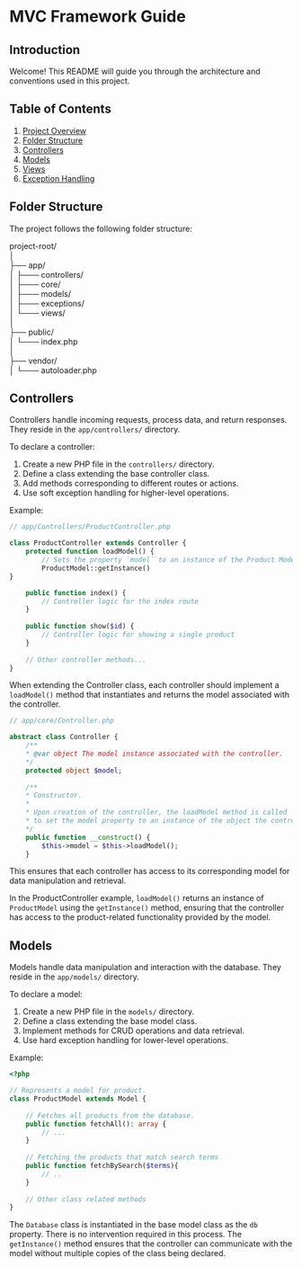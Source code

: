 # MVC Framework Guide

## Introduction

Welcome! This README will guide you through the architecture and conventions used in this project.

## Table of Contents

1. [Project Overview](#project-overview)
2. [Folder Structure](#folder-structure)
3. [Controllers](#controllers)
4. [Models](#models)
5. [Views](#views)
6. [Exception Handling](#exception-handling)

## Folder Structure

The project follows the following folder structure:

project-root/  
│  
├── app/  
│ ├─── controllers/  
│ ├─── core/  
│ ├─── models/  
│ ├─── exceptions/  
│ └─── views/  
│  
├── public/  
│ └─── index.php    
│  
├── vendor/  
│ └─── autoloader.php

## Controllers

Controllers handle incoming requests, process data, and return responses. They reside in the `app/controllers/`
directory.

To declare a controller:

1. Create a new PHP file in the `controllers/` directory.
2. Define a class extending the base controller class.
3. Add methods corresponding to different routes or actions.
4. Use soft exception handling for higher-level operations.

Example:

```php
// app/Controllers/ProductController.php

class ProductController extends Controller {
    protected function loadModel() {
        // Sets the property `model` to an instance of the Product Model
        ProductModel::getInstance()
}

    public function index() {
        // Controller logic for the index route
    }
    
    public function show($id) {
        // Controller logic for showing a single product
    }
    
    // Other controller methods...
}
```

When extending the Controller class, each controller should implement a `loadModel()` method that instantiates and
returns
the model associated with the controller.

```php
// app/core/Controller.php

abstract class Controller {
    /**
    * @var object The model instance associated with the controller.
    */
    protected object $model;
    
    /**
    * Constructor.
    * 
    * Upon creation of the controller, the loadModel method is called
    * to set the model property to an instance of the object the controller is responsible for.
    */
    public function __construct() {
        $this->model = $this->loadModel();
    }
```

This ensures that each controller has access to its corresponding model for
data manipulation and retrieval.

In the ProductController example, `loadModel()` returns an instance of `ProductModel` using
the `getInstance()` method, ensuring that the controller has access to the product-related functionality provided by the
model.

## Models

Models handle data manipulation and interaction with the database. They reside in the `app/models/` directory.

To declare a model:

1. Create a new PHP file in the `models/` directory.
2. Define a class extending the base model class.
3. Implement methods for CRUD operations and data retrieval.
4. Use hard exception handling for lower-level operations.

Example:

```php
<?php

// Represents a model for product.
class ProductModel extends Model {
    
    // Fetches all products from the database.
    public function fetchAll(): array {
        // ...
    } 
    
    // Fetching the products that match search terms
    public function fetchBySearch($terms){
        // ..
    }
    
    // Other class related methods
}

```

The `Database` class is instantiated in the base model class as the `db` property. There is no intervention required in
this process. The `getInstance()` method ensures that the controller can communicate with the model without multiple
copies of the class being declared.


